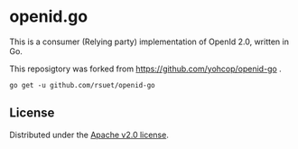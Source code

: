# openid.go

This is a consumer (Relying party) implementation of OpenId 2.0,
written in Go.

This reposigtory was forked from https://github.com/yohcop/openid-go .

    go get -u github.com/rsuet/openid-go

## License

Distributed under the [Apache v2.0 license](http://www.apache.org/licenses/LICENSE-2.0.html).
